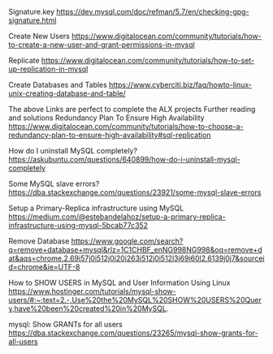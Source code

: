 Signature.key
https://dev.mysql.com/doc/refman/5.7/en/checking-gpg-signature.html

Create New Users
https://www.digitalocean.com/community/tutorials/how-to-create-a-new-user-and-grant-permissions-in-mysql

Replicate
https://www.digitalocean.com/community/tutorials/how-to-set-up-replication-in-mysql

Create Databases and Tables
https://www.cyberciti.biz/faq/howto-linux-unix-creating-database-and-table/

The above Links are perfect to complete the ALX projects
Further reading and solutions
Redundancy Plan To Ensure High Availability
https://www.digitalocean.com/community/tutorials/how-to-choose-a-redundancy-plan-to-ensure-high-availability#sql-replication

How do I uninstall MySQL completely?
https://askubuntu.com/questions/640899/how-do-i-uninstall-mysql-completely

Some MySQL slave errors?
https://dba.stackexchange.com/questions/23921/some-mysql-slave-errors

Setup a Primary-Replica infrastructure using MySQL
https://medium.com/@estebandelahoz/setup-a-primary-replica-infrastructure-using-mysql-5bcab77c352

Remove Database
https://www.google.com/search?q=remove+database+mysql&rlz=1C1CHBF_enNG998NG998&oq=remove+dat&aqs=chrome.2.69i57j0i512j0i20i263i512j0i512l3j69i60l2.6139j0j7&sourceid=chrome&ie=UTF-8

How to SHOW USERS in MySQL and User Information Using Linux
https://www.hostinger.com/tutorials/mysql-show-users/#:~:text=2.-,Use%20the%20MySQL%20SHOW%20USERS%20Query,have%20been%20created%20in%20MySQL.

mysql: Show GRANTs for all users
https://dba.stackexchange.com/questions/23265/mysql-show-grants-for-all-users
